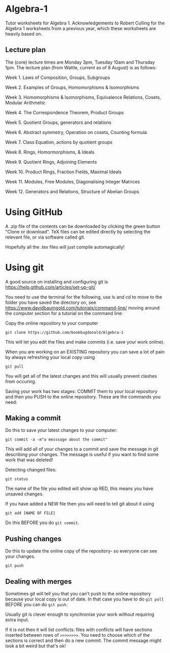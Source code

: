 # Algebra-1
Tutor worksheets for Algebra 1. Acknowledgements to Robert Culling for the Algebra 1 worksheets from a previous year, which these worksheets are heavily based on.

## Lecture plan
The (core) lecture times are Monday 3pm, Tuesday 10am and Thursday 1pm. The lecture plan (from Wattle, current as of 8 August) is as follows:

Week 1. Laws of Composition, Groups, Subgroups

Week 2. Examples of Groups, Homomorphisms & Isomorphisms

Week 3. Homomorphisms & Isomorphisms, Equivalence Relations, Cosets, Modular Arithmetic

Week 4. The Correspondence Theorem, Product Groups

Week 5. Quotient Groups, generators and relations

Week 6. Abstract symmetry, Operation on cosets, Counting formula

Week 7. Class Equation, actions by quotient groups

Week 8. Rings, Homormorphisms, & Ideals

Week 9. Quotient Rings, Adjoining Elements

Week 10. Product Rings, Fraction Fields, Maximal Ideals

Week 11. Modules, Free Modules, Diagonalising Integer Matrices

Week 12. Generators and Relations, Structure of Abelian Groups

# Using GitHub

A .zip file of the contents can be downloaded by clicking the green button "Clone or download". TeX files can be edited directly by selecting the relevant file, or via software called git.

Hopefully all the .tex files will just compile automagically!

# Using git
A good source on installing and configuring git is https://help.github.com/articles/set-up-git/

You need to use the terminal for the following, use ls and cd to move to the folder you have saved the directory on, see 
https://www.davidbaumgold.com/tutorials/command-line/ moving around the computer section for a tutorial on the command line: 


Copy the online repository to your computer
```
git clone https://github.com/bookbugdonald/Algebra-1
```
This will let you edit the files and make commits 
(i.e. save your work online).

When you are working on an EXISTING repository you can save a lot of pain by always refreshing your local copy using
```
git pull
```
You will get all of the latest changes and this will usually prevent clashes from occuring.

Saving your work has two stages: COMMIT them to your local repository and then you PUSH to the online repository.
These are the commands you need:

## Making a commit

Do this to save your latest changes to your computer:
```
git commit -a -m"a messsage about the commit"
```
This will add all of your changes to a commit and save the message in git describing your changes.
The message is useful if you want to find some work that was deleted!

Detecting changed files:
```
git status
```
The name of the file you edited will show up RED, this means you have unsaved changes.


If you have added a NEW file then you will need to tell git about it using
```
git add [NAME OF FILE]
```
Do this BEFORE you do `git commit`.

## Pushing changes

Do this to update the online copy of the repository- so everyone can see your changes.
```
git push
```

## Dealing with merges

Sometimes git will tell you that you can't push to the online repository because your local copy is out of date.
In that case you have to do `git pull` BEFORE you can do `git push`.

Usually git is clever enough to synchronise your work without requiring extra input.

If it is not then it will list conflicts: files with conflicts will have sections inserted between rows of `>>>>>>>>`.
You need to choose which of the sections is correct and then do a new commit.
The commit message might look a bit weird but that's ok!

